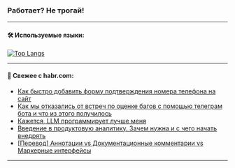 ### Работает? Не трогай!

---
<!--
#### 🛠️ Technical stack:

![Java](https://img.shields.io/badge/Java-informational?logo=Oracle&style=flat&logoColor=white&color=FF4500)
![Kotlin](https://img.shields.io/badge/Kotlin-informational?logo=Kotlin&style=flat&logoColor=white&color=774D97)
![TS](https://img.shields.io/badge/TypeScript-informational?logo=typeScript&style=flat&logoColor=black&color=017acc)
![Python](https://img.shields.io/badge/Python-informational?logo=Python&style=flat&logoColor=black&color=ffdd54) <br>
![Spring](https://img.shields.io/badge/Spring-informational?logo=Spring&style=flat&logoColor=white&color=6DB33F) 
![SpringBoot](https://img.shields.io/badge/SpringBoot-informational?logo=SpringBoot&style=flat&logoColor=white&color=6DB33F)
![Nest](https://img.shields.io/badge/NestJS-informational?logo=NestJS&style=flat&logoColor=white&color=E0234E) 
![NodeJS](https://img.shields.io/badge/NodeJS-informational?logo=node.js&style=flat&logoColor=white&color=70A760)<br>
![PostgreSQL](https://img.shields.io/badge/PostgreSQL-informational?logo=PostgreSQL&style=flat&logoColor=white&color=DAA520)
![MongoDB](https://img.shields.io/badge/MongoDB-informational?logo=MongoDB&style=flat&logoColor=white&color=870000)
![Apache](https://img.shields.io/badge/Apache-informational?logo=apache&style=flat&logoColor=white&color=f74e28)

___ 
-->

#### 🛠️ Используемые языки:

[![Top Langs](https://github-readme-stats-u2qms2cxw-advtsettinggmailcoms-projects.vercel.app/api/top-langs/?username=zloylis&langs_count=10&hide_title=true&title_color=e6edf3&size_weight=0.5&count_weight=0.5&layout=compact&hide_progress=true&hide_border=true&theme=dracula)](https://github.com/zloylis)

<!---


####  :octocat:&nbsp;&nbsp; Статистика:

![GitHub stats](https://github-readme-stats-u2qms2cxw-advtsettinggmailcoms-projects.vercel.app/api?username=zloylis&show_icons=true&hide_border=true&theme=dracula&title_color=e6edf3&include_all_commits=true&count_private=true&hide_rank=false&hide_title=true&rank_icon=github)
-->
---

#### 💬 Свежее с habr.com:

<!-- BLOG-POST-LIST:START -->
- [Как быстро добавить форму подтверждения номера телефона на сайт](https://habr.com/ru/articles/823664/?utm_source=habrahabr&utm_medium=rss&utm_campaign=823664)
- [Как мы отказались от встреч по оценке багов с помощью телеграм бота и что из этого получилось](https://habr.com/ru/articles/823658/?utm_source=habrahabr&utm_medium=rss&utm_campaign=823658)
- [Кажется, LLM программирует лучше меня](https://habr.com/ru/articles/823660/?utm_source=habrahabr&utm_medium=rss&utm_campaign=823660)
- [Введение в продуктовую аналитику. Зачем нужна и с чего начать внедрять](https://habr.com/ru/articles/823652/?utm_source=habrahabr&utm_medium=rss&utm_campaign=823652)
- [[Перевод] Аннотации vs Документационные комментарии vs Маркерные интерфейсы](https://habr.com/ru/articles/823648/?utm_source=habrahabr&utm_medium=rss&utm_campaign=823648)
<!-- BLOG-POST-LIST:END -->

---
